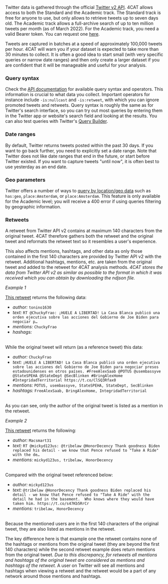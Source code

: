 Twitter data is gathered through the official [Twitter v2 API](https://developer.twitter.com/en/docs/twitter-api). 4CAT
allows access to both the Standard and the Academic track. The Standard track is free for anyone to use, but only
allows to retrieve tweets up to seven days old. The Academic track allows a full-archive search of up to ten million
tweets per month (as of March 2022). For the Academic track, you need a valid Bearer token. You can request one
[here](https://developer.twitter.com/en/portal/petition/academic/is-it-right-for-you).

Tweets are captured in batches at a speed of approximately 100,000 tweets per hour. 4CAT will warn you if your dataset
is expected to take more than 30 minutes to collect. It is often a good idea to start small (with very specific
queries or narrow date ranges) and then only create a larger dataset if you are confident that it will be manageable and
useful for your analysis.

### Query syntax
Check the [API documentation](https://developer.twitter.com/en/docs/twitter-api/tweets/search/integrate/build-a-query)
for available query syntax and operators. This information is crucial to what data you collect. Important operators for
instance include `-is:nullcast` and `-is:retweet`, with which you can ignore promoted tweets and retweets. Query syntax
is roughly the same as for Twitter's search interface, so you can try out most queries by entering them in the Twitter
app or website's search field and looking at the results. You can also test queries with Twitter's [Query Builder](https://developer.twitter.com/apitools/query?query=).

### Date ranges
By default, Twitter returns tweets posted within the past 30 days. If you want to go back further, you need to
explicitly set a date range. Note that Twitter does not like date ranges that end in the future, or start before
Twitter existed. If you want to capture tweets "until now", it is often best to use yesterday as an end date.

### Geo parameters
Twitter offers a number of ways to [query by location/geo data](https://developer.twitter.com/en/docs/tutorials/filtering-tweets-by-location)
such as `has:geo`, `place:Amsterdam`, or `place:Amsterdam`. This feature is only available for the Academic level;
 you will receive a 400 error if using queries filtering by geographic information.

### Retweets
A retweet from Twitter API v2 contains at maximum 140 characters from the original tweet. 4CAT therefore
gathers both the retweet and the original tweet and reformats the retweet text so it resembles a user's experience.

This also affects mentions, hashtags, and other data as only those contained in the first 140 characters are provided
by Twitter API v2 with the retweet. Additional hashtags, mentions, etc. are taken from the original tweet and added
to the retweet for 4CAT analysis methods. *4CAT stores the data from Twitter API v2 as similar as possible to the format in which it was received which you can obtain by downloading the ndjson file.*

*Example 1*

[This retweet](https://twitter.com/tonino1630/status/1554618034299568128) returns the following data:

- *author:*    `tonino1630`
- *text:*     `RT @ChuckyFrao: ¡HUELE A LIBERTAD! La Casa Blanca publicó una orden ejecutiva sobre las acciones del Gobierno de Joe Biden para negociar p…`
- *mentions:*     `ChuckyFrao`
- *hashags:*

<br>
While the original tweet will return (as a reference tweet) this data:

- *author:*    `ChuckyFrao`
- *text:*     `¡HUELE A LIBERTAD! La Casa Blanca publicó una orden ejecutiva sobre las acciones del Gobierno de Joe Biden para negociar presos estadounidenses en otros países. #FreeAlexSaab @POTUS @usembassyve @StateSPEHA @StateDept @SecBlinken #BringAlexHome #IntegridadTerritorial https://t.co/ClSQ3Rfax0`
- *mentions:*    `POTUS, usembassyve, StateSPEHA, StateDept, SecBlinken`
- *hashtags:*    `FreeAlexSaab, BringAlexHome, IntegridadTerritorial`

<br>
As you can see, only the author of the original tweet is listed as a mention in the retweet.

*Example 2*

[This retweet](https://twitter.com/Macsmart31/status/1554618041459445760) returns the following:

- *author:* `Macsmart31`
- *text:* `RT @mickyd123us: @tribelaw @HonorDecency Thank goodness Biden replaced his detail - we know that Pence refused to "Take A Ride" with the de…`
- *mentions:* `mickyd123us, tribelaw, HonorDecency`

<br>
Compared with the original tweet referenced below:

- *author:* `mickyd123us`
- *text:* `@tribelaw @HonorDecency Thank goodness Biden replaced his detail - we know that Pence refused to "Take A Ride" with the detail he had in the basement.  Who knows where they would have taken him. https://t.co/s47Kb5RrCr`
- *mentions:* `tribelaw, HonorDecency`

<br>
Because the mentioned users are in the first 140 characters of the original tweet, they are also listed as mentions in the retweet.

The key difference here is that example one the retweet contains none of the hashtags or mentions from the original tweet (they are beyond the first 140 characters) while the second retweet example does return mentions from the original tweet. *Due to this discrepancy, for retweets all mentions and hashtags of the original tweet are considered as mentions and hashtags of the retweet.* A user on Twitter will see all mentions and hashtags when viewing a retweet and the retweet would be a part of any network around those mentions and hashtags.
